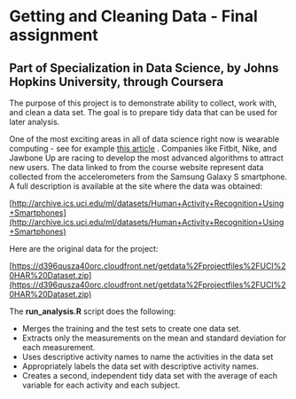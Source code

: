 # Getting and Cleaning Data - Final assignment
## Part of Specialization in Data Science, by Johns Hopkins University, through Coursera

The purpose of this project is to demonstrate ability to collect, work with, and clean a data set. 
The goal is to prepare tidy data that can be used for later analysis. 

One of the most exciting areas in all of data science right now is wearable computing - see for example [this article](http://www.insideactivitytracking.com/data-science-activity-tracking-and-the-battle-for-the-worlds-top-sports-brand/) . 
Companies like Fitbit, Nike, and Jawbone Up are racing to develop the most advanced algorithms to attract new users. 
The data linked to from the course website represent data collected from the accelerometers from 
the Samsung Galaxy S smartphone. A full description is available at the site where the data was obtained: 

[http://archive.ics.uci.edu/ml/datasets/Human+Activity+Recognition+Using+Smartphones](http://archive.ics.uci.edu/ml/datasets/Human+Activity+Recognition+Using+Smartphones)
 
Here are the original data for the project: 
 
[https://d396qusza40orc.cloudfront.net/getdata%2Fprojectfiles%2FUCI%20HAR%20Dataset.zip](https://d396qusza40orc.cloudfront.net/getdata%2Fprojectfiles%2FUCI%20HAR%20Dataset.zip)
 
The **run_analysis.R** script does the following:

* Merges the training and the test sets to create one data set.
* Extracts only the measurements on the mean and standard deviation for each measurement. 
* Uses descriptive activity names to name the activities in the data set
* Appropriately labels the data set with descriptive activity names. 
* Creates a second, independent tidy data set with the average of each variable for each activity and each subject.
